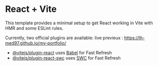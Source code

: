 # React + Vite

This template provides a minimal setup to get React working in Vite with HMR and some ESLint rules.

Currently, two official plugins are available:
live previeux : https://lh-med97.github.io/my-portfolio/

- [@vitejs/plugin-react](https://github.com/vitejs/vite-plugin-react/blob/main/packages/plugin-react/README.md) uses [Babel](https://babeljs.io/) for Fast Refresh
- [@vitejs/plugin-react-swc](https://github.com/vitejs/vite-plugin-react-swc) uses [SWC](https://swc.rs/) for Fast Refresh

